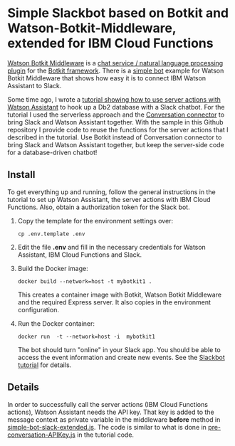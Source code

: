 # Simple Slackbot based on Botkit and Watson-Botkit-Middleware, extended for IBM Cloud Functions

[Watson Botkit Middleware](https://github.com/watson-developer-cloud/botkit-middleware) is a [chat service / natural language processing plugin](https://botkit.ai/docs/readme-middlewares.html) for the [Botkit framework](https://botkit.ai/getstarted.html). There is a [simple bot](https://github.com/watson-developer-cloud/botkit-middleware/tree/master/examples/simple-bot) example for Watson Botkit Middleware that shows how easy it is to connect IBM Watson Assistant to Slack.

Some time ago, I wrote a [tutorial showing how to use server actions with Watson Assistant](https://console.bluemix.net/docs/tutorials/slack-chatbot-database-watson.html) to hook up a Db2 database with a Slack chatbot. For the tutorial I used the serverless approach and the [Conversation connector](https://github.com/watson-developer-cloud/conversation-connector/) to bring Slack and Watson Assistant together. With the sample in this Github repository I provide code to reuse the functions for the server actions that I described in the tutorial. Use Botkit instead of Conversation connector to bring Slack and Watson Assistant together, but keep the server-side code for a database-driven chatbot!

## Install
To get everything up and running, follow the general instructions in the tutorial to set up Watson Assistant, the server actions with IBM Cloud Functions. Also, obtain a authorization token for the Slack bot.
1. Copy the template for the environment settings over:
   ```
   cp .env.template .env
   ```
2. Edit the file **.env** and fill in the necessary credentials for Watson Assistant, IBM Cloud Functions and Slack.

3. Build the Docker image:
   ```
   docker build --network=host -t mybotkit1 .
   ```
   This creates a container image with Botkit, Watson Botkit Middleware and the required Express server. It also copies in the environment configuration.

4. Run the Docker container:
   ```
   docker run  -t --network=host -i  mybotkit1
   ```
   The bot should turn "online" in your Slack app. You should be able to access the event information and create new events. See the [Slackbot tutorial](https://console.bluemix.net/docs/tutorials/slack-chatbot-database-watson.html) for details.

## Details
In order to successfully call the server actions (IBM Cloud Functions actions), Watson Assistant needs the API key. That key is added to the message context as private variable in the middleware **before** method in [simple-bot-slack-extended.js](simple-bot-slack-extended.js). The code is similar to what is done in [pre-conversation-APIKey.js](https://github.com/IBM-Cloud/slack-chatbot-database-watson/blob/master/pre-conversation-APIKey.js) in the tutorial code.
